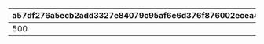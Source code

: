 |a57df276a5ecb2add3327e84079c95af6e6d376f876002ecea495cee4a5c1c1c|fbd61585c44ab13a7d0a0793172066008160a4b15ef1c1e26ea197d67379c94a|5e15f01262f63220d0ca6d40cb2b6ad9d2dd1cc57613355c95ae7f79b45a7c6e|422a20e8124bae800ff4442f893a51a9ee48bd8d02701f29befd493b6b440c3b|bcca29fc175f7e2f2c4916b44e6848b57a951bf1f17e26b2ff0573d08e231019|3ec64e06646b7a57fd4b1669eca9e1b6ee52e4832f6ae12b41c940ce8dbef719|ed1cf9f741c2c6b83c384d360f06492d6e17e3adddb919ccdeec308d34ab5250|55e90ce91593662d651bcd68dc9d8e03b5fd5d8cd89aa46e563c3115b5b6252f|7469588fc876de892650cc83b31785616efef1d3c9e6b1b968557a5d2efe88cf|656725eb9b2885023833e4056262c80de314af8fed447c92603caa7cb1214309|
| --- | --- | --- | --- | --- | --- | --- | --- | --- | --- |
|500|600|1|1|60|109101|30|2|1|109001|
